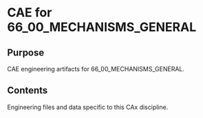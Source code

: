 # CAE for 66_00_MECHANISMS_GENERAL

## Purpose
CAE engineering artifacts for 66_00_MECHANISMS_GENERAL.

## Contents
Engineering files and data specific to this CAx discipline.
